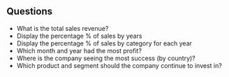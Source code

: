 ## Questions

* What is the total sales revenue?
* Display the percentage % of sales by years
* Display the percentage % of sales by category for each year
* Which month and year had the most profit?
* Where is the company seeing the most success (by country)?
* Which product and segment should the company continue to invest in?


